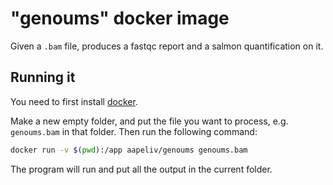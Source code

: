 # "genoums" docker image

Given a `.bam` file, produces a fastqc report and a salmon quantification on it.

## Running it

You need to first install [docker](https://docs.docker.com/engine/install/).

Make a new empty folder, and put the file you want to process, e.g. `genoums.bam` in that folder. Then run the following command:

```sh
docker run -v $(pwd):/app aapeliv/genoums genoums.bam
```

The program will run and put all the output in the current folder.
